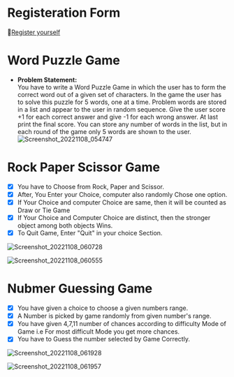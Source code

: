 # Registeration Form
🔗[Register yourself](https://candid-pixie-71e48c.netlify.app/)



# Word Puzzle Game

 - **Problem Statement:**    
    You have to write a Word Puzzle Game in which the user has to form
the correct word out of a given set of characters. In the game the user has to solve this
puzzle for 5 words, one at a time. Problem words are stored in a list and appear to the user
in random sequence. Give the user score +1 for each correct answer and give -1 for each
wrong answer. At last print the final score. You can store any number of words in the list, but
in each round of the game only 5 words are shown to the user.
![Screenshot_20221108_054747](https://user-images.githubusercontent.com/103645516/200562020-b85cb2b2-8d34-4a35-975a-6f1079872916.png)





 # Rock Paper Scissor Game
 
  - [x] You have to Choose from Rock, Paper and Scissor.
  - [x] After, You Enter your Choice, computer also randomly Chose one option.
  - [x] If Your Choice and computer Choice are same, then it will be counted as Draw or Tie Game
  - [x] If Your Choice and Computer Choice are distinct, then the stronger object among both objects Wins.   
  - [x] To Quit Game, Enter \"Quit\" in your choice Section.
  
![Screenshot_20221108_060728](https://user-images.githubusercontent.com/103645516/200565714-4a72301e-93b6-456e-a46f-d3611a0b2e61.png)

![Screenshot_20221108_060555](https://user-images.githubusercontent.com/103645516/200565761-f8df56fc-ac3a-4d82-bb18-1df07d9b39dd.png)

 
 
 
  
  # Nubmer Guessing Game
 
  - [x] You have given a choice to choose a given numbers range.
  - [x] A Number is picked by game randomly from given number's range.
  - [x] You have given 4,7,11 number of chances according to difficulty Mode of Game i.e For most difficult Mode you get more chances.
  - [x] You have to Guess the number selected by Game Correctly.

![Screenshot_20221108_061928](https://user-images.githubusercontent.com/103645516/200569124-1fc941bc-ad52-403f-a868-43aca390a37a.png)

![Screenshot_20221108_061957](https://user-images.githubusercontent.com/103645516/200569200-297e0432-148c-4876-ab2c-8939b0ee9951.png)
